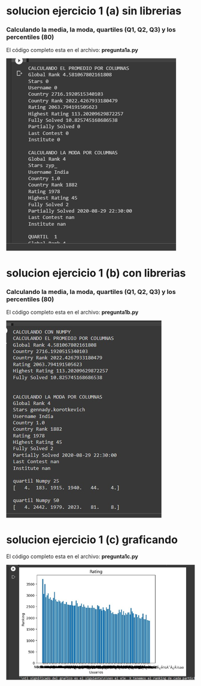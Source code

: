 # solucion ejercicio 1 (a) sin librerias

### Calculando la media, la moda, quartiles (Q1, Q2, Q3) y los percentiles (80)
El código completo esta en el archivo: **pregunta1a.py**

![Solucion 1A](https://github.com/OsvaldoRodriguez/PRIMER-PARCIAL-INF-354/blob/master/PREGUNTA%201/pregunta1A.jpeg)



# solucion ejercicio 1 (b) con librerias

### Calculando la media, la moda, quartiles (Q1, Q2, Q3) y los percentiles (80)
El código completo esta en el archivo: **pregunta1b.py**

![Solucion 1B](https://github.com/OsvaldoRodriguez/PRIMER-PARCIAL-INF-354/blob/master/PREGUNTA%201/pregunta1B.jpeg)



# solucion ejercicio 1 (c) graficando 
El código completo esta en el archivo: **pregunta1c.py**

![Solucion 1C](
https://github.com/OsvaldoRodriguez/PRIMER-PARCIAL-INF-354/blob/master/PREGUNTA%201/pregunta1C.jpeg)

